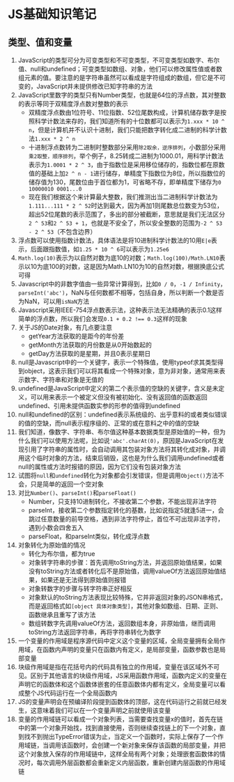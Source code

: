 # JS基础知识笔记

## 类型、值和变量

1. JavaScript的类型可分为可变类型和不可变类型，不可变类型如数字、布尔值、null和undefined；可变类型如数组、对象，他们可以修改属性值或者数组元素的值。要注意的是字符串虽然可以看成是字符组成的数组，但它是不可变的，JavaScript并未提供修改已知字符串的方法
2. JavaScript里数字的类型只有Number类型，也就是64位的浮点数，其对整数的表示等同于双精度浮点数对整数的表示
     - 双精度浮点数由1位符号、11位指数、52位尾数构成，计算机储存数字是按照科学计数法来存的，我们知道所有的十位数都可以表示为`1.xxx * 10 ^ n`，但是计算机并不认识十进制，我们只能把数字转化成二进制的科学计数法`1.xxx * 2 ^ n`
     - 十进制浮点数转为二进制时整数部分采用`除2取余，逆序排列`，小数部分采用`乘2取整，顺序排列`，举个例子，8.25转成二进制为1000.01，用科学计数法表示为`1.0001 * 2 ^ 3`，由于指数位是采用移位储存的，指数位都在原数值的基础上加`2 ^ n - 1`进行储存，单精度下指数位为8位，所以指数位的储存值为130，尾数位由于首位都为1，可省略不存，即单精度下储存为`0 10000010 0001...0`
     - 现在我们根据这个来计算最大整数，我们推测出当二进制科学计数法为`1.111...111 * 2 ^ 52`时达到最大，因为再加1则尾数总位数变为53位，超出52位尾数的表示范围了，多出的部分被截断，意思就是我们无法区分`2 ^ 53`和`2 ^ 53 + 1`，也就是不安全了，所以安全整数的范围为`-2 ^ 53 - 2 ^ 53`（不包含边界）
3. 浮点数可以使用指数计数法，具体语法是将10进制科学计数法的10用`E|e`表示，后面跟指数值，如`1.25 * 10 ^ 6`可以表示为`1.25e6` 
4. `Math.log(10)`表示为以自然对数为底10的对数；`Math.log(100)/Math.LN10`表示以10为底100的对数，这是因为Math.LN10为10的自然对数，根据换底公式可得
5. Javascript中的非数字值由一些异常计算得到，比如`0 / 0`，`-1 / Infinity`，`parseInt('abc')`，NaN与任何数都不相等，包括自身，所以判断一个数是否为NaN，可以用`isNaN`方法
6. Javascript采用IEEE-754浮点数表示法，这种表示法无法精确的表示0.1这样简单的浮点数，所以我们会发现`0.1 + 0.2 !== 0.3`这样的现象
7. 关于JS的Date对象，有几点要注意
     - getYear方法获取的是距今的年份差
     - getMonth方法获取的月份数是从0开始数起的
     - getDay方法获取的是星期，并且0表示星期日
8. null是Javascript中的一个关键字，表示一个特殊值，使用typeof求其类型得到object，这表示我们可以将其看成一个特殊对象，意为非对象，通常用来表示数字、字符串和对象是无值的
9. undefined是JavaScript中定义的第二个表示值的空缺的关键字，含义是未定义，可以用来表示一个被定义但没有被初始化、没有返回值的函数返回undefined、引用未提供函数实参的形参的值得到undefined
10. null和undefined的区别：undefined表示系统级的、出乎意料的或者类似错误的值的空缺，而null表示程序级的、正常的或在意料之中的值的空缺
11. 我们知道，像数字、字符串、布尔值这种基本数据类型是原始值的一种，但为什么我们可以使用方法呢，比如说`'abc'.charAt(0)`，原因是JavaScript在发现引用了字符串的属性时，会自动调用其包装对象方法将其转化成对象，并调用这个临时对象的方法，结束后销毁，这也是为什么我们调用undefined或者null的属性或方法时报错的原因，因为它们没有包装对象方法
12. 试图将`null`和`undefined`转化为对象都会引发错误，但是调用`Object()`方法不会，只是简单的返回一个空对象
13. 对比`Number()`、`parseInt()`和`parseFloat()`
    - Number，只支持10进制转化，不接收第二个参数，不能出现非法字符
    - parseInt，接收第二个参数指定转化的基数，比如说指定5就逢5进一，会跳过任意数量的前导空格，遇到非法字符停止，首位不可出现非法字符，遇到小数会四舍五入
    - parseFloat，和parseInt类似，转化成浮点数
14. 对象转化为原始值的情况
    - 转化为布尔值，都为true
    - 对象转字符串的步骤：首先调用toString方法，并返回原始值结果，如果没有toString方法或者转化后不是原始值，调用valueOf方法返回原始值结果，如果还是无法得到原始值则报错
    - 对象转数字的步骤与转字符串正好相反
    - 对象默认的toString方法表现比较特殊，它并非返回对象的JSON串格式，而是返回格式如`[object 具体对象类型]`，其他对象如数组、日期、正则、函数继承且重写了该方法
    - 数组转数字先调用valueOf方法，返回数组本身，非原始值，继而调用toString方法返回字符串，再将字符串转化为数字
15. 一个变量的作用域是程序源代码中定义这个变量的区域，全局变量拥有全局作用域，在函数内声明的变量只在函数内有定义，是局部变量，函数参数也是局部变量
16. 块级作用域是指在花括号内的代码具有独立的作用域，变量在该区域外不可见。区别于其他语言的块级作用域，JS采用函数作用域，函数内定义的变量在声明它的函数体和这个函数体嵌套的任意函数体内都有定义，全局变量可以看成整个JS代码运行在一个全局函数内
17. JS的变量声明会在预编译阶段提到函数体的顶部，这在代码运行之前就已经发生，这意味着我们可以在一个变量声明之前就使用该变量
18. 变量的作用域链可以看成一个对象列表，当需要查找变量x的值时，首先在链中的第一个对象开始找，找到直接使用，否则继续查找链上的下一个对象，直到找不到抛出TypeError错误为止，当定义一个函数时，实际上保存了一个作用域链，当调用该函数时，会创建一个新对象来保存该函数的局部变量，并把这个对象放入保存的作用域链中，这样全局有两个对象；处理嵌套函数体的情况时，每次调用外层函数都会重新定义内层函数，重新创建内层函数的作用域链